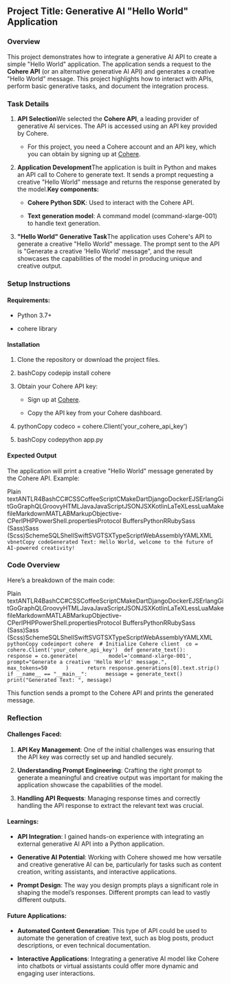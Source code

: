 Project Title: Generative AI "Hello World" Application
------------------------------------------------------

### Overview

This project demonstrates how to integrate a generative AI API to create a simple "Hello World" application. The application sends a request to the **Cohere API** (or an alternative generative AI API) and generates a creative "Hello World" message. This project highlights how to interact with APIs, perform basic generative tasks, and document the integration process.

### Task Details

1.  **API Selection**We selected the **Cohere API**, a leading provider of generative AI services. The API is accessed using an API key provided by Cohere.
    
    *   For this project, you need a Cohere account and an API key, which you can obtain by signing up at [Cohere](https://cohere.ai/).
        
2.  **Application Development**The application is built in Python and makes an API call to Cohere to generate text. It sends a prompt requesting a creative "Hello World" message and returns the response generated by the model.**Key components:**
    
    *   **Cohere Python SDK**: Used to interact with the Cohere API.
        
    *   **Text generation model**: A command model (command-xlarge-001) to handle text generation.
        
3.  **"Hello World" Generative Task**The application uses Cohere's API to generate a creative "Hello World" message. The prompt sent to the API is "Generate a creative 'Hello World' message", and the result showcases the capabilities of the model in producing unique and creative output.
    

### Setup Instructions

#### Requirements:

*   Python 3.7+
    
*   cohere library
    

#### Installation

1.  Clone the repository or download the project files.
    
2.  bashCopy codepip install cohere
    
3.  Obtain your Cohere API key:
    
    *   Sign up at [Cohere](https://cohere.ai/).
        
    *   Copy the API key from your Cohere dashboard.
        
4.  pythonCopy codeco = cohere.Client('your\_cohere\_api\_key')
    
5.  bashCopy codepython app.py
    

#### Expected Output

The application will print a creative "Hello World" message generated by the Cohere API. Example:

Plain textANTLR4BashCC#CSSCoffeeScriptCMakeDartDjangoDockerEJSErlangGitGoGraphQLGroovyHTMLJavaJavaScriptJSONJSXKotlinLaTeXLessLuaMakefileMarkdownMATLABMarkupObjective-CPerlPHPPowerShell.propertiesProtocol BuffersPythonRRubySass (Sass)Sass (Scss)SchemeSQLShellSwiftSVGTSXTypeScriptWebAssemblyYAMLXML`   vbnetCopy codeGenerated Text: Hello World, welcome to the future of AI-powered creativity!   `

### Code Overview

Here’s a breakdown of the main code:

Plain textANTLR4BashCC#CSSCoffeeScriptCMakeDartDjangoDockerEJSErlangGitGoGraphQLGroovyHTMLJavaJavaScriptJSONJSXKotlinLaTeXLessLuaMakefileMarkdownMATLABMarkupObjective-CPerlPHPPowerShell.propertiesProtocol BuffersPythonRRubySass (Sass)Sass (Scss)SchemeSQLShellSwiftSVGTSXTypeScriptWebAssemblyYAMLXML`   pythonCopy codeimport cohere  # Initialize Cohere client  co = cohere.Client('your_cohere_api_key')  def generate_text():      response = co.generate(          model='command-xlarge-001',          prompt="Generate a creative 'Hello World' message.",          max_tokens=50      )      return response.generations[0].text.strip()  if __name__ == "__main__":      message = generate_text()      print("Generated Text: ", message)   `

This function sends a prompt to the Cohere API and prints the generated message.

### Reflection

#### Challenges Faced:

1.  **API Key Management**: One of the initial challenges was ensuring that the API key was correctly set up and handled securely.
    
2.  **Understanding Prompt Engineering**: Crafting the right prompt to generate a meaningful and creative output was important for making the application showcase the capabilities of the model.
    
3.  **Handling API Requests**: Managing response times and correctly handling the API response to extract the relevant text was crucial.
    

#### Learnings:

*   **API Integration**: I gained hands-on experience with integrating an external generative AI API into a Python application.
    
*   **Generative AI Potential**: Working with Cohere showed me how versatile and creative generative AI can be, particularly for tasks such as content creation, writing assistants, and interactive applications.
    
*   **Prompt Design**: The way you design prompts plays a significant role in shaping the model’s responses. Different prompts can lead to vastly different outputs.
    

#### Future Applications:

*   **Automated Content Generation**: This type of API could be used to automate the generation of creative text, such as blog posts, product descriptions, or even technical documentation.
    
*   **Interactive Applications**: Integrating a generative AI model like Cohere into chatbots or virtual assistants could offer more dynamic and engaging user interactions.
